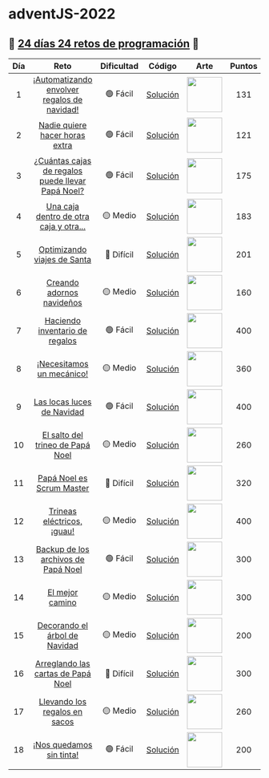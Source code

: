 # adventJS-2022

## 🎄 [24 días 24 retos de programación](https://adventjs.dev/es) 🎄

| Día | Reto                                                                                           | Dificultad  | Código                        | Arte                                                                 | Puntos |
| :-: | :--------------------------------------------------------------------------------------------: | :---------: | :---------------------------: | :------------------------------------------------------------------: | :----: |
| 1   | [¡Automatizando envolver regalos de navidad!](https://adventjs.dev/es/challenges/2022/1)       | 🟢 Fácil    | [Solución](./retos/Reto1.md)  | <img src="https://adventjs.dev/challenges-2022/1.svg" width="70" />  | 131    |
| 2   | [Nadie quiere hacer horas extra](https://adventjs.dev/es/challenges/2022/2)                    | 🟢 Fácil    | [Solución](./retos/Reto2.md)  | <img src="https://adventjs.dev/challenges-2022/2.svg" width="70" />  | 121    |
| 3   | [¿Cuántas cajas de regalos puede llevar Papá Noel?](https://adventjs.dev/es/challenges/2022/3) | 🟢 Fácil    | [Solución](./retos/Reto3.md)  | <img src="https://adventjs.dev/challenges-2022/3.svg" width="70" />  | 175    |
| 4   | [Una caja dentro de otra caja y otra...](https://adventjs.dev/es/challenges/2022/4)            | 🟡 Medio    | [Solución](./retos/Reto4.md)  | <img src="https://adventjs.dev/challenges-2022/4.svg" width="70" />  | 183    |
| 5   | [Optimizando viajes de Santa](https://adventjs.dev/es/challenges/2022/5)                       | 🔴 Difícil  | [Solución](./retos/Reto5.md)  | <img src="https://adventjs.dev/challenges-2022/5.svg" width="70" />  | 201    |
| 6   | [Creando adornos navideños](https://adventjs.dev/es/challenges/2022/6)                         | 🟡 Medio    | [Solución](./retos/Reto6.md)  | <img src="https://adventjs.dev/challenges-2022/6.svg" width="70" />  | 160    |
| 7   | [Haciendo inventario de regalos](https://adventjs.dev/es/challenges/2022/7)                    | 🟢 Fácil    | [Solución](./retos/Reto7.md)  | <img src="https://adventjs.dev/challenges-2022/7.svg" width="70" />  | 400    |
| 8   | [¡Necesitamos un mecánico!](https://adventjs.dev/es/challenges/2022/8)                         | 🟡 Medio    | [Solución](./retos/Reto8.md)  | <img src="https://adventjs.dev/challenges-2022/8.svg" width="70" />  | 360    |
| 9   | [Las locas luces de Navidad](https://adventjs.dev/es/challenges/2022/9)                        | 🟢 Fácil    | [Solución](./retos/Reto9.md)  | <img src="https://adventjs.dev/challenges-2022/9.svg" width="70" />  | 400    |
| 10  | [El salto del trineo de Papá Noel](https://adventjs.dev/es/challenges/2022/10)                 | 🟡 Medio    | [Solución](./retos/Reto10.md) | <img src="https://adventjs.dev/challenges-2022/10.svg" width="70" /> | 260    |
| 11  | [Papá Noel es Scrum Master](https://adventjs.dev/es/challenges/2022/11)                        | 🔴 Difícil  | [Solución](./retos/Reto11.md) | <img src="https://adventjs.dev/challenges-2022/11.svg" width="70" /> | 320    |
| 12  | [Trineas eléctricos, ¡guau!](https://adventjs.dev/es/challenges/2022/12)                       | 🟡 Medio    | [Solución](./retos/Reto12.md) | <img src="https://adventjs.dev/challenges-2022/12.svg" width="70" /> | 400    |
| 13  | [Backup de los archivos de Papá Noel](https://adventjs.dev/es/challenges/2022/13)              | 🟢 Fácil    | [Solución](./retos/Reto13.md) | <img src="https://adventjs.dev/challenges-2022/13.svg" width="70" /> | 300    |
| 14  | [El mejor camino](https://adventjs.dev/es/challenges/2022/14)                                  | 🟡 Medio    | [Solución](./retos/Reto14.md) | <img src="https://adventjs.dev/challenges-2022/14.svg" width="70" /> | 300    |
| 15  | [Decorando el árbol de Navidad](https://adventjs.dev/es/challenges/2022/15)                    | 🟡 Medio    | [Solución](./retos/Reto15.md) | <img src="https://adventjs.dev/challenges-2022/15.svg" width="70" /> | 200    |
| 16  | [Arreglando las cartas de Papá Noel](https://adventjs.dev/es/challenges/2022/16)               | 🔴 Difícil  | [Solución](./retos/Reto16.md) | <img src="https://adventjs.dev/challenges-2022/16.svg" width="70" /> | 300    |
| 17  | [Llevando los regalos en sacos](https://adventjs.dev/es/challenges/2022/17)                    | 🟡 Medio    | [Solución](./retos/Reto17.md) | <img src="https://adventjs.dev/challenges-2022/17.svg" width="70" /> | 260    |
| 18  | [¡Nos quedamos sin tinta!](https://adventjs.dev/es/challenges/2022/18)                         | 🟢 Fácil    | [Solución](./retos/Reto18.md) | <img src="https://adventjs.dev/challenges-2022/18.svg" width="70" /> | 200    |
